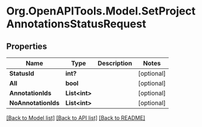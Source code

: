 
# Org.OpenAPITools.Model.SetProjectAnnotationsStatusRequest

## Properties

Name | Type | Description | Notes
------------ | ------------- | ------------- | -------------
**StatusId** | **int?** |  | [optional] 
**All** | **bool** |  | [optional] 
**AnnotationIds** | **List&lt;int&gt;** |  | [optional] 
**NoAnnotationIds** | **List&lt;int&gt;** |  | [optional] 

[[Back to Model list]](../README.md#documentation-for-models)
[[Back to API list]](../README.md#documentation-for-api-endpoints)
[[Back to README]](../README.md)

